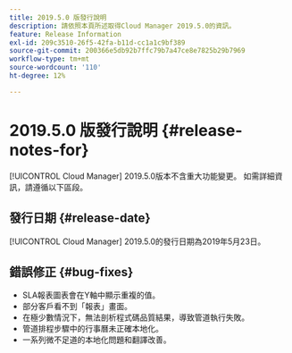 ```yaml
---
title: 2019.5.0 版發行說明
description: 請依照本頁所述取得Cloud Manager 2019.5.0的資訊。
feature: Release Information
exl-id: 209c3510-26f5-42fa-b11d-cc1a1c9bf389
source-git-commit: 200366e5db92b7ffc79b7a47ce8e7825b29b7969
workflow-type: tm+mt
source-wordcount: '110'
ht-degree: 12%

---
```


# 2019.5.0 版發行說明 {#release-notes-for}

[!UICONTROL Cloud Manager] 2019.5.0版本不含重大功能變更。 如需詳細資訊，請遵循以下區段。

## 發行日期 {#release-date}

[!UICONTROL Cloud Manager] 2019.5.0的發行日期為2019年5月23日。


## 錯誤修正 {#bug-fixes}

* SLA報表圖表會在Y軸中顯示重複的值。
* 部分客戶看不到「報表」畫面。
* 在極少數情況下，無法剖析程式碼品質結果，導致管道執行失敗。
* 管道排程步驟中的行事曆未正確本地化。
* 一系列微不足道的本地化問題和翻譯改善。

